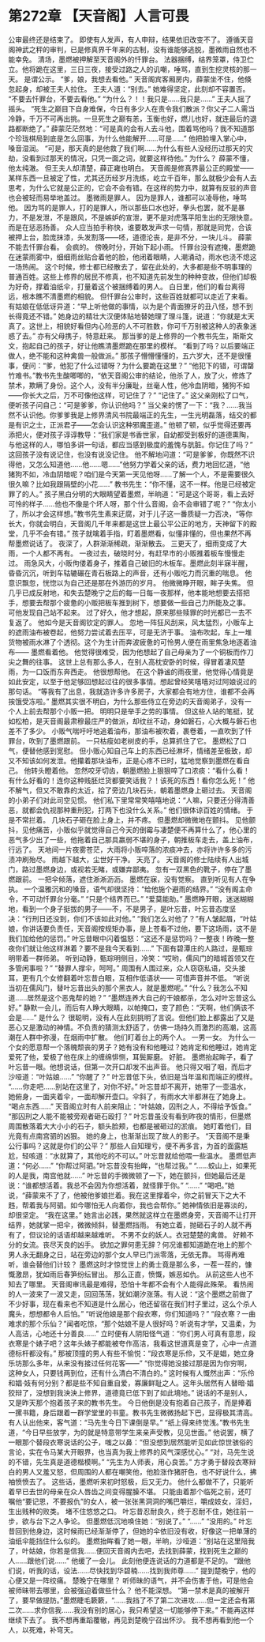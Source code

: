 # 第272章 【天音阁】人言可畏
公审最终还是结束了。
即使有人发声，有人申辩，结果依旧改变不了。
遵循天音阁神武之秤的审判，已是修真界千年来的古制，没有谁能够逃脱，墨微雨自然也不能幸免。
清场，墨燃被押解至天音阁外的忏罪台。
法器捆缚，结界笼罩，侍卫伫立。他将跪在这里，三日三夜，接受过路之人的讥嘲，唾骂，直到生挖灵核的那一天。
是谓公示。
“爹，娘，我想去看他。”
天音阁宾客厢房内，薛蒙坐不住，他倏忽起身，却被王夫人拉住。
王夫人道：“别去。”
她难得坚定，此刻却不容置否。
“不要去忏罪台，不要去看他。”
“为什么？！！我只是……我只是……”
王夫人摇了摇头。
“死生之巅目下自身难保，今日有多少人在责令我们散派？你父子二人需当冷静，千万不可再出挑。一旦死生之巅有恙，玉衡也好，燃儿也好，就连最后的退路都断绝了。”
薛蒙茫茫然地：“可是真的会有人去斗他，围着骂他吗？我不知道那个珍珑棋局到底是怎么回事，为什么他能解开……可是……”
他把脸埋入掌心中，嗓音湿润。
“可是，那天真的是他救了我们啊……为什么有些人没经历过那天的灾劫，没看到过那天的情况，只凭一面之词，就要这样待他。”
为什么？
薛蒙不懂，他太纯澈。
但王夫人却清楚，薛正雍也明白。
天音阁是修真界最公正的殿堂——某样东西一旦被定了性，尤其还历经岁月洗练，屹立千百年，那么就极少会有人去思考，为什么它就是公正的，它会不会有错。在这样的势力中，就算有反驳的声音也会被轻而易举地盖过。
墨微雨是罪人。
因为是罪人，谁都可以凌辱他，唾骂他。
因为骂的是罪人，打的是罪人，所以那些口水也好，拳头也罢，就不是暴力，不是发泄，不是跟风，不是嫉妒的宣泄，更不是对虎落平阳生出的无限快意。
而是在惩恶扬善。
众人应当拍手称快，谁要敢发声求一句情，那就是同党，合该被押上台，脸庞抹漆，头发割落——呸，道德沦丧，是非不分，一块儿斗。
薛蒙不能去忏罪台看。
会疯的。
傍晚时分，开始下起小雨。
忏罪台没有遮掩，墨燃跪在迷蒙雨雾中，细细雨丝贴合着他的脸，他闭着眼睛，人潮涌动，雨水也浇不熄这一场热闹。
这个时候，修士都已经散去了，留在此处的，大多都是些不明事理的普通百姓。这些上修界的居民不修真，也不知道先前发生的种种变故，但他们却极为好奇，撑着油纸伞，打量着这个被捆缚着的男人。
白日里，他们的看台离得远，根本瞧不清墨燃的相貌。
但忏罪台公审时，这些百姓就都可以走近了来看。
有姑娘在低低讶异道：“早上听他做的事情，以为是个青面獠牙的丑八怪，想不到长得竟还不错。”
她身边的精壮大汉便体贴地替她理了理斗篷，说道：“你就是太天真了。这世上，相貌好看但内心险恶的人不可胜数，你可千万别被这种人的表象迷惑了去。”
亦有父母携子，特意赶来。
那当爹的是上修界的一个教书先生，斯斯文文，抱起自己的孩子，好让他瞧清墨燃跪在那里的模样。
“看到了吗？以后要端正做人，绝不能和这种禽兽一般做派。”
那孩子懵懵懂懂的，五六岁大，还不是很懂事，便问：“爹，他犯了什么过错呀？为什么要跪在这里？”
“他犯下的错，可谓罄竹难书。”教书先生酸唧唧的，“依天音阁公审的结论，他杀了人，放了火，修炼了禁术，欺瞒了身份。这个人，没有半分廉耻，丝毫人性，他冷血阴暗，猪狗不如——你长大之后，万不可像他这样，可记住了？”
“记住了。”
这父亲刚松了口气，便听孩子问自己：“可是爹爹，你认识他吗？”
当父亲的愣了一下：“我？……我当然不认识他。你爹爹我是上修界清风书院最端正的先生，一生光明磊落，结交的都是有识之士，正派君子——怎会认识这种邪魔歪道。”
他顿了顿，似乎觉得还要再添把火，便对孩子谆谆教导：“我们家是书香世家，自幼都受到极好的道德熏陶，与他这样的人，哪怕多讲一句话，都应当感到极度的羞愧与肮脏。你记住了吗？”
这回孩子没有说记住，也没有说没记住。
他不解地问道：“可是爹爹，你既然不识得他，又怎么知道他……他……嗯……”他努力学着父亲的话，费力地回忆道，“他猪狗不如，冷血阴暗呢？咱们是今天第一天见他呀……了解一个人，不是需要很久很久嘛？比如我跟隔壁的小花……”
教书先生：“你不懂，这不一样。他是已经被定罪了的人。”
孩子黑白分明的大眼睛望着墨燃，半晌道：“可是这个哥哥，看上去好可怜的样子……他也不像是个坏人呀，那个什么音阁，会不会审错了呢？”
“你太小了，所以才会这样想。”教书先生素来迂腐，对于儿子这一番质疑一力否决，“等你长大，你就会明白，天音阁几千年来都是这世上最公平公正的地方，天神留下的殿堂，几乎不会有错。”
孩子就噙着手指，盯着墨燃看，似懂非懂的，但也果然不再帮墨燃说话了。
夜深了，人群渐渐稀疏，渐渐散去。
三更天了，细雨变成了大雨，一个人都不再有。
一夜过去，破晓时分，有赶早市的小贩推着板车慢慢走过。
雨急风大，小贩佝偻着身子，推着自己破旧的木板车。墨燃此刻半寐半醒，昏昏沉沉，听到车轱辘碾在青石板路上的声音，还有小贩吃力而沉重的喘息。
他意识飘忽，恍惚以为自己还是那在外游历的岁月。
他微微睁开眼，眸子失焦。
但几乎已成反射地，和失去楚晚宁之后的每一日每一夜那样，他本能地想要去搭把手，想要去帮那个疲惫的小贩把板车推到树下，想要做一些自己力所能及之事。
可他发现自己站不起来。
过了好久，他才想起，原来那些赎罪的时光都已一去不复返了。
他如今是天音阁钦定的罪人。
忽地一阵狂风刮来，风太猛烈，小贩车上的遮雨油布被卷起，他努力尝试着去压平，可是无济于事。
油布吹起，车上一堆货物被雨水淋了个透彻。这个为生计而奔波疲惫的可怜男人便在雨里焦急地逐着油布——
墨燃看着他。
他觉得很难受，因为他想起了自己母亲为了一个铜板而作刀尖之舞的往事。
这世上总有那么多人，在别人高枕安卧的时候，得冒着凄风楚雨，为一口饭而东奔西走。
他很想帮他。
在这个静谧的雨夜里，他觉得心情竟是如此安定，以至于他足够回想起过往的很多事情。想起曾经笑嘻嘻对过阿娘说过的那句话。
“等我有了出息，我就造许多许多房子，大家都会有地方住，谁都不会再挨饿受冻啦。”
墨燃其实很不明白，为什么那些侍立在旁边的天音阁弟子，没有一个人上前去帮那个小贩一把。
明明只是举手之劳的事情。
但这些人站的笔挺，犹如松柏，是天音阁最肃穆最庄严的做派，却纹丝不动，身如磐石，心大概与磐石也差不了多少。
小贩气喘吁吁地追着油布，那油布被吹着，裹卷着，一直吹到了忏罪台，吹到了墨燃跟前。
一只枯瘦如老树皮的手，总算抓住了它。
墨燃松了口气，便替他感到宽慰。
但小贩心知自己车上的东西已经淋坏，情绪差至极致，却又不知该如何发泄。他攥着那块油布，正是心疼不已时，猛地觉察到墨燃在看自己。
他转头瞪着他。
忽然咬牙切齿，朝墨燃脸上狠狠啐了口浓痰：“看什么看！有什么好看的！连你这种贱胚烂货都要笑话我？！该死的东西！看你怎么死！”
他不解气，但又不敢靠的太近，拾了旁边几块石头，朝着墨燃身上砸过去。
天音阁的小弟子们对此司空见惯。
他们私下里常常笑嘻嘻地说：“人嘛，只要还分得清善恶，就都会仇视那种重刑犯，打两下也没什么关系。”
他们很体谅百姓的情绪。
于是不常拦着。
几块石子砸在脸上身上，并不疼。
但墨燃却微微地在颤抖。
见他颤抖，见他痛苦，小贩似乎就觉得自己今天的倒霉与凄楚便不再算什么了，他心里的恶气多少出了一些，他拖着自己那具羸弱不堪的身子，朝推板车走去，盖上油布，行远了。
天地间一片夜雾苍茫，大雨将小贩啐落的浓痰冲去，亦将许许多多的污渍冲刷殆尽。
雨越下越大，尘世好干净。
天亮了。
天音阁的修士陆续有人出城门，路过墨燃身边，或视若无睹，或嫌弃鄙夷。
忽有一双黑色的靴子，停在了墨燃跟前。
一把伞倾落，遮住淅淅沥沥。
墨燃在寐，没有觉察。
直到听见有人在争执。
一个温雅沉和的嗓音，语气却很坚持：“给他施个避雨的结界。”
“没有阁主命令，不可动忏罪台分毫。”
“只是个结界而已。”
“爱莫能助。”
墨燃睁开眼，迷迷糊糊地，看到一个身子挺拔的男子——不，不是男子，是叶忘昔，叶忘昔态度坚决：“行刑日还没到，你们不该如此对他。”
“我们怎么对他了？”有人皱起眉，“叶姑娘，你讲话要负责任，天音阁按规矩办事，是上苍看不过他，要下这场雨，这不是我们加给他的惩罚。”
叶忘昔眼中闪着愠怒：“这还不是惩罚吗？一整夜！昨晚一整夜你们就让他这样淋着？要不是我今天看到……”
下面有碧潭庄的人路过，是甄琮明带着一群师弟。
听到动静，甄琮明侧目，冷笑：“哎哟，儒风门的暗城首领又在多管闲事啦？”
“替罪人撑伞，呵呵。”
周围有人围过来，众人窃窃私语，交头接耳，更有几个女修翻着叶忘昔白眼，互相作低语状——
可惜声音并不低。
“听说当初在儒风门，替叶忘昔出头的那个黑衣人，就是墨燃呢。”
“什么？我怎么不知道……居然是这个恶鬼帮的她？”
“墨燃连养大自己的干娘都杀，怎么对叶忘昔这么好。”
静默一会儿，而后有人睁大眼睛，以帕掩口，变了颜色：“天啊，他们俩该不会是……”
是什么？
很聪明，没有人在此刻挑明了言说。但他们脸上都露出了又是恶心又是激动的神情。不负责的猜测太舒适了，仿佛一场持久而激烈的高潮，这高潮在人群中弥漫，在烟雨中扩散。
他们盯着台上的两个人。
一男一女。
为什么一个女的愿意帮一个落魄颓丧的男子？她有没有和他睡过？她肯定和他睡过，她肯定爱死了他，爱极了他在床上的缠绵悱恻，耳鬓厮磨。
好脏。
墨燃抬起眸子，看了叶忘昔一眼。他想说话，但第一次开口却发不出声音。
他只得又咽了咽，而后才沙哑道：“叶姑娘……”
“你醒了？”
叶忘昔低下头，依旧是当年温和而端正的模样。
“……你走吧……别站在这里了，对你不好。”
叶忘昔却不离开，她带了一壶温水，她俯身，一面夹着伞，一面却解开壶口。伞斜了，有雨水大半都淋在了她身上。
“喝点东西……”
天音阁立时有人前来阻止：“叶姑娘，囚刑之人，不得给予饭食。”
“那囚刑之人能不能被旁观者砸石殴打？”
叶忘昔虽没有看到昨夜的情形，但墨燃周围散落着大大小小的石子，额头脸颊，也都是被砸过的淤痕。
她盯着他们，目光竟有点南宫驷的凶狠。
她的身上，也渐渐出现了故人的影子。
“天音阁不是秉公行事吗？这就是你们的公平？”
那些人自知理亏，便不再多言，为首的面露尴尬，轻咳道：“水就算了，其他吃的不可以。”
叶忘昔就给他喂一些温水。
墨燃低声道：“何必……”
“你帮过阿驷。”叶忘昔没有抬眸，“也帮过我。”
“……蛟山上，如果死的人是我，南宫他就……”
叶忘昔的手微微顿了一下，她在颤抖，但她最后还是说：“谁都想活着。我总不会因为你想活着，就怪罪于你。”
“……”
“喝吧。”她说，“薛蒙来不了了，他被他爹娘拦着。我在这里撑着伞，你之前冒天下之大不韪，帮着我与阿驷。如今哪怕无人向着你，我也会帮你。”
她神情依旧是寡淡的，却很坚定。
“我在这里。”
她言出必践，果然就这样立在墨燃身旁，天音阁不让打开结界，她就掌一把伞，微微倾斜，替墨燃挡雨。
有她立着，抛砸石子的人就不再有了，但议论的话语却越来越难听。
不男不女的妖人。衣冠楚楚的禽兽。
好赖不分的女流。丧尽天良的凶手。
欲加之罪何患无辞？何况谁都知道跪在地上的那个男人永无翻身之日，站在旁边的那个女人早已门派零落，无依无靠。
骂得再难听，谁会替他们计较？
墨燃这时才惊觉世上的勇士竟是那么多，一茬一茬的，慷慨激昂，犹如雨后春笋纷纭冒出。
那么正直，愤慨，嫉恶如仇。
从前这些人也不知去了哪里。
天音阁审讯最是难得，恐怕十年都不会有个人能得此殊荣。
看热闹的人一波来了一波又走，回回荡荡，犹如潮汐涨落。有人说：“这个墨燃之前做了不少好事，现在看来也不知道是什么居心，他还留宿在我们村子里过，这么个杀人魔头，想想都令人后怕。”
“听说他娘是那个段衣寒，你们知道吗？”
“段衣寒？一曲难求的那个乐仙？”闻者吃惊，“那个姑娘不是人很好吗？听说有才学，又温柔，为人高洁，心地还十分善良……”
立时便有人阴阳怪气道：“你们男人可真有意思，段衣寒是个婊子吧？这年头婊子都能被夸作高洁，我看这世道真是变了，心中一点道德标杆都没有。”
那被顶撞的男人有些不愉悦：“段衣寒是乐伶，又不是娼，她立身乐坊那么多年，从来没有接过任何花客——”
“你觉得她没接过那是因为你穷啊，这种女人，只要钱两到位，还有什么清白不清白的。”
这时候有人慨然出声：“乐伶和娼·妓有何分别？都是些不知自重自爱，寡廉鲜耻之人。这年头居然有人替暗·娼狡辩了，没想到我泱泱上修界，道德竟已低下到了如此境地。”
说话的不是别人，又是昨天那个抱着孩子来的教书先生。
今日他倒是没有抱着自己孩子，而是捧着一摞书籍，身后跟着一群学堂里的书童。教书先生微微扬起下巴，显得极其清高。
有人认出他来，客气道：“马先生今日下课倒是早。”
“纸上得来终觉浅。”教书先生道，“今日早些放学，为的就是特意带学生来亲声受教，见见世面。”
他说罢，横了一眼那个替段衣寒说话的公子，嗤之以鼻：“但没想到居然能听见如此惊世骇俗的言论，实在令马某大开眼界，也当真为我上修界的风气深感忧心。”
“对，马先生说的不错，先生真是道德楷模啊。”
“先生为人师表，用心良苦。”
方才勇于替段衣寒辩白的男人又羞又怒，但周围的人都在嘲笑他，他脸涨作猪肝色，也不好说什么，拂袖愤愤去了。
这些话，墨燃听来初时怒极，后又无力。
他什么都做不了，只能听着早已去世的母亲在众人唇齿之间变得腥臊不堪。
只能由着那个临死之前，还叮嘱他“要记恩，不要报仇”的女人，被一张张黑洞洞的嘴巴嚼烂，嚼成妓女，淫妇，生出贱种的败类。
堵不住悠悠之口。
叶忘昔忍耐良久，终于忍耐不住，她往前一步，欲与台下之人争论。
但墨燃低沉地唤住她：“别说了。”
“……”
“没用的。”
叶忘昔回到他身边，这时候雨已经渐渐停了，但她的伞依旧没有收，好像这一把单薄的油纸伞能挡住什么似的。
墨燃抬眸看了她一眼，半晌，沙哑道：“别站在这里陪我了，叶姑娘，你若是信我……便回天音阁内去吧，去找到薛蒙，找到死生之巅的人……跟他们说……”
他缓了一会儿。
此刻他便连说话的力道都是不足的。
“跟他们说，听我的话，设法……尽快找到华碧楠……找到我师尊……”
提到楚晚宁，他的心便又是一阵绞痛。
楚晚宁在哪里？
听师昧的语气，并不会伤害于他，可是他会被师昧带去哪里，会被强迫着做些什么？
他不能深想。
“第一禁术是真的被解开了，要早做提防。”墨燃睫毛簌簌，“……我挡了不了第二次进攻……但一定还会有第二次……求你信我……我没有别的居心，我只希望这一切能够停下来。”
不能再这样继续下去了。
我不想再重蹈覆辙，再见到楚晚宁召出怀沙。
我不想再看到他一个人，以死难，补穹天。

